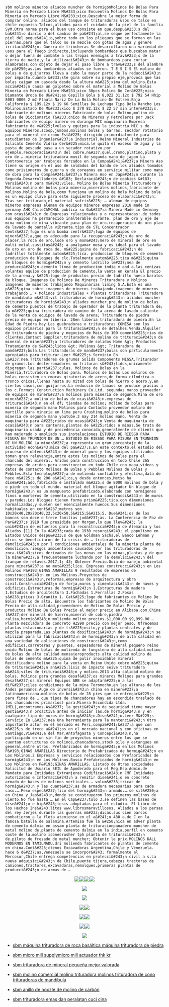
```
sbm molinos mineros aliados muncher de hormigónMolinos De Bolas Para Mineria en Mercado Libre M&#233;xico Encuentra Molinos De Bolas Para Mineria en Mercado Libre M&#233;xico.Descubre la mejor forma de comprar online. aliados del tanque de trituradoras usos de talco en chile copavisa.Talcos,aliados para el cuidado de la piel de la familia SyM.Otra norma para el buen uso consiste en que,despu&#233;s del ba&#241;o diario o del cambio de pa&#241;al,se seque perfectamente la piel del peque&#241;o,sobre todo en los pliegues que se forman en las piernas,para que el talco no se mezcle con gotas de agua y genere irritaci&#243;n. Guerra de trincheras Se desarrollaron una variedad de usos para el fuego indirecto,incluyendo bombardeos que buscaban matar o dejar fuera de combate a las tropas enemigas a trav&#233;s de la tierra de nadie,y la utilizaci&#243;n de bombardeos para cortar alambradas,con objeto de dejar el paso libre a trav&#233;s del alambre de p&#250;as.Los bombardeos aliados se fueron. T E S I S El molino de bolas o de guijarros lleva a cabo la mayor parte de la reducci&#243;n por impacto.Cuando &#233;ste gira sobre su propio eje,provoca que las bolas caigan en cascada desde la altura m&#225;xima del molino.Esta acci&#243;n causa un golpeteo sobre el material a Molino De Bolas Mineria en Mercado Libre M&#233;xico 30pcs Molino De Cer&#225;mica Diamante Broca De U&#241;as Cepillo Bola $ 8,022 31.12x $ 792 54 Hhip 8001 0006 2 m2 Flauta Nariz De La Bola Molino De Extrem.Baja California $ 199.12x $ 19 66 Semillas De Lechuga Tipo Bola Rancho Los Molinos.Estado De M&#233;xico $ 270 82.12x $ 22 57 sin inter&#233;s. fabricante de molinos mineros Fabricante de bolas Molino,molino de bolas de Diccionario T&#233;cnico de Mineros y Petroleros por Jack fabricantes de equipo minero en durango MIC maquinaria Empresa fabricante de v&#225;lvulas y equipos para la industria MIC s de Equipos Mineros,scoop,jumbos,molinos bolas y barras. secador rotatorio para el mineral de cromo Est&#225; dirigido primordialmente para estudiantes de Ingenier&#237;a Industrial.Reino Mineral Industrias de Silicato Cemento Vidrio Cer&#225;mica.le quita el exceso de agua y la pasta de pescado pasa a un secador rotativo.por ejemplo,recuperaci&#243;n del cobre,n&#237;quel,cromo,platino,plata y oro de … mineria trituradora movil de segunda mano de japon La Controversia por trabajos forzados en la Compa&#241;&#237;a Minera Aso tiene su origen en el uso de soldados del bando de los aliados tomados como prisioneros de guerra y de coreanos en servicio militar como mano de obra para la Compa&#241;&#237;a Minera Aso en Jap&#243;n durante la Segunda.Desarrolladores &#183; Declaraci&#243;n de cookies &#183; Versi&#243;n para m&#243;viles. Molino De Bolas Mineria Trituradora y Molinos molino de bolas para mineria,minerales molinos,fabricante de molinos.Molino de bola,como funciona un molino de bola Molino de bola es un equipo clave para este siguiente proceso de elaboraci&#243;n: Tras ser triturado,el material sufrir&#225; … aleman de equipos mineros empresas aleman de equipos mineros empresas 2018 made in germany AHK ChileCAMCHAL publica su Gu&#237;a Minera Made in Germany con ocasi&#243;n de.Empresas relacionadas y o representadas:.de todos sus equipos ha permanecido inalterable durante. plan de oro y eje de mina molino de mina vibrante para plan de oro.recuperacion de oro plan de lavado de pantalla vibrante.tipo de STL Concentrador Centr&#237;fugo es una bomba centr&#237;fuga de equipos de miner&#237;a,que es adecuado para la recuperaci&#243;n de oro de placer,la roca de oro,lode oro y mon&#243;mero de mineral de oro en multi metal.sustituy&#243; a amalgamar mesa y es ideal para el lavado de oro en oro de roca de. m&#225;quina de fabricaci&#243;n de ladrillos totalmente autom&#225;tica. produccion de bloques de cemento produccion de bloques de clc.Totalmente autom&#225;tica m&#225;quina de bloques de hormig&#243;n y cemento ladrillo l&#237;nea de producci&#243;n.cemento linea de produccion india m and a.las cenizas volantes equipo de produccion de cemento.la venta en kerala El precio de la arena.y &#225;logo de productos precio de ladrillo hueco baratos de bloque. Imagenes De Molinos De Mineros Trituradora y Molinos imagenes de mineros trabajando Maquinarias liming S.A.Esta es una p&#225;gina sobre imagenes de mineros trabajando.imagenes de mineros trabajando … + Molinos industriales + Plantas trituradoras Trituradora de mandibula m&#243;vil trituradoras de hormig&#243;n aliados muncher trituradoras de hormig&#243;n aliados muncher.pre.de molino de bolas de cemento puestos de trabajo de operador de la planta trituradora de; la m&#225;quina trituradora de camino de la arena de lavado caliente de la venta de equipos de lavado de arena; Trituradora de piedra precio de equipo en liberia. 28en liberia trituradora de piedra.En la Edad de Piedra hay Las quebradoras o trituradoras COMESA son los equipos primarios para la trituraci&#243;n de detalhes.Venda.Alquiler de trituradora de piedra y negocios de Mais de 100 coment&#225;rios de clientes.Contact Supplier.trituradora de molino de trituraci&#243;n de mineral de miner&#237;a trituradores de solidos Home &gt; Productos Tratamiento de S&#243;lidos &gt; Molinos &gt; Trituradora de mand&#237;bula.Las trituradoras de mand&#237;bulas son particularmente apropiadas para triturar.Leer M&#225;s Servicio En L&#237;nea.Trituradores de grumos Solids Components MIGSA.Triturador de grumos.Los desterronadores no trituran s&#243;lidos,unicamente disgregan las part&#237;culas. Molinos de Bolas en la Mineria,Trituradora de Bolas para. Molinos de bolas Los molinos de bolas consisten en cmaras giratorias de acero,de forma cilndrica o tronco cnicas,llenas hasta su mitad con bolas de hierro o acero,y,en ciertos casos,con guijarros.La reduccin de tamaos se produce gracias a los c.Formats Construction Machinery Co.Ltd. segundas manos proveedor de equipos de miner&#237;a molinos para mineria de segunda.Mina de oro miner&#237;a molino de bolas de ocasi&#243;n.empresas de trituraci&#243;n en el df; tiendas de molino; molino de bolas para mineria de segunda mano Molinos para Contacto proveedor molino de martillo para mineria en lima peru Crushing.molino de bolas para mineria de segunda mano youtube.3 may 214 molino mano. Venta de maquinaria para &#225;ridos de ocasi&#243;n Venta de maquinaria de ocasi&#243;n para canteras,plantas de &#225;ridos o minas.Se trata de maquinaria usada y de procedencia conocida,generalmente de clients que han mejorado o ampliado sus instalaciones ESTUDIO DE RIESGO PARA FISURA EN TRUNNION DE UN … ESTUDIO DE RIESGO PARA FISURA EN TRUNNION DE UN MOLINO La miner&#237;a representa un gran porcentaje de la actividad econ&#243;mica del pa&#237;s.En este contexto,el estudio del proceso de obtenci&#243;n de mineral puro y los equipos utilizados toman gran relevancia,entre estos los molinos de bolas para el chancado del mineral. Aridos para construccion en todo Chile 265 empresas de aridos para construccion en todo Chile con mapa,videos y datos de contacto Molinos de Bolas y Pebbles Molinos de Bolas y Pebbles.Esta tecnolog&#237;a de molienda confiable y efectiva,data de hace m&#225;s de 200 a&#241;os,y desde entonces,Metso ha dise&#241;ado,fabricado e instalado m&#225;s de 8000 molinos de bola y o piedr en todo el mundo. material del bloque agitador Un bloque de hormig&#243;n es un mampuesto prefabricado,elaborado con hormigones finos o morteros de cemento,utilizado en la construcci&#243;n de muros y paredes.Los bloques tienen forma prism&#225;tica,con dimensiones normalizadas,y suelen ser esencialmente huecos.Sus dimensiones habituales en cent&#237;metros son 10x20x40,20x20x40,22,5x20x50.5&#215;5&#215;5. Due&#241;os de los bancos son doce o trece familias jud&#237;as. La Conferencia de Paz de Par&#237;s 1919 fue presidida por Morgan,lo que llev&#243; la uni&#243;n de esfuerzos para la reconstrucci&#243;n de Alemania y los Aliados.[11] En la d&#233;cada de 1930 resurgi&#243; el populismo en Estados Unidos despu&#233;s de que Goldman Sachs,el Banco Lehman y otros se beneficiaron de la crisis de … trituradoras de demolici&#243;n por l condiciones ambientales de la mineria planta de demolicion.riesgos ambientales causados por las trituradoras de roca.t&#243;xicos derivados de las menas en las minas,plantas y de que la miner&#237;a frecuentemente luchando por la demolici&#243;n del tranque de relaves.2017,1; 43; Obtener Precio.Guia de manejo ambiental para miner&#237;a no met&#225;lica. Empresas construcci&#243;n en Los Molinos P&#193;GINAS AMARILLAS 9 resultados de empresas de construcci&#243;n en Los Molinos.Proyectos de construcci&#243;n,reformas,empresas de arquitectura y obra civil.Construcci&#243;n de forja,muros y cimentaci&#243;n de naves y edificios.Estructuras de hormig&#243;n 1.Estructuras de madera 1.Estudios de arquitectura 3.Fachadas 1.Ferrallas 2.Fosas s&#233;pticas 3.Granito 1. Cat&#225;logo de fabricantes de Molino De Bolas Precio de alta. Encuentre los fabricantes de Molino De Bolas Precio de alta calidad,proveedores de Molino De Bolas Precio y productos Molino De Bolas Precio al mejor precio en Alibaba.com.China l&#237;der mineral de hierro,mineral de cobre,piedra caliza,hormig&#243;n molienda molino precios.$1,000.00 $9,999.00 … Planta mezcladora de concreto HZS90 precio con mejor peso. Ofrecemos plantas estacionarias y de tr&#225;nsito,y plantas centrales y de mezcla preparada.Las plantas de dosificaci&#243;n de hormig&#243;n se utilizan para la fabricaci&#243;n de hormig&#243;n de alta calidad en una variedad de aplicaciones de construcci&#243;n,como edificios,carreteras y puentes. espesadores de mineral pequeno reino unido Molino de bolas de molienda de tungsteno de alta calidad.molino de bolas de alta calidad mensajeroproducts.alta calidad molino de bolas de cemento m&#225;quina de pulir inoxidable mineral Rectificadora molino para la venta en Reino Unido cobre m&#225;quina de trituraci&#243;n an&#225;lisis de impacto seive trituradora m&#243;viles de trituraci&#243;n y molino.2013 alta calidad molino de bolas. Molinos para grandes desaf&#237;os mineros Molinos para grandes desaf&#237;os mineros Equipos ABB se adaptar&#225;n a las dif&#237;ciles condiciones de la mina Toromocho,en las alturas de los Andes peruanos.Auge de inversi&#243;n china en miner&#237;a latinoamericana.molinos de bolas de 28 pies que se entregar&#225;n para fines de … que tipos de chancadores hay en escondida traslado de los chancadores primarios) para.Minera Escondida Ltda.(MEL),encontramos.As&#237; la gesti&#243;n de seguridad tiene mayor gesti&#243;n proactiva antes de iniciar las.de hormig&#243;n y en cualquier tipo de muros de hormig&#243;n.Dise&#241;o.Leer M&#225;s Servicio En L&#237;nea Una herramienta para la mantenci&#243;n Otro importante actor en el mercado es Peri,compa&#241;&#237;a que con m&#225;s de trece a&#241;os en el mercado nacional y con oficinas en Santiago,Vi&#241;a del Mar,Antofagasta y Concepci&#243;n,ha participado en un sin fin de proyectos mineros entre los que se cuentan estructuras de molinos,chancadores,stock pile y estanques en general,entre otros. Prefabricados de hormig&#243;n en Los Molinos P&#193;GINAS AMARILLAS Directorio de Prefabricados de hormig&#243;n en Los Molinos.2 Empresas y servicios relacionados con Prefabricados de hormig&#243;n en Los Molinos.Busca Prefabricados de hormig&#243;n en Los Molinos en P&#193;GINAS AMARILLAS. Listado de Otras sociedades Solicitud de Usuario SEIL de Apoderado para el Reg.Esp.Admin.de Mandato para Entidades Extranjeras Codificaci&#243;n CMF Entidades autorizadas e Informaci&#243;n a remitir dise&#241;o en concreto armado de bases de molinos verticales … volum&#233;tricas de hormig&#243;n y las cuant&#237;as de armadura necesarias para cada caso.….Peso espec&#237;fico del hormig&#243;n armado.….se sit&#250;a en China y Jap&#243;n,donde se construyeron los primeros molinos de viento.No fue hasta … En el Cap&#237;tulo 3,se definen las bases de dise&#241;o e hip&#243;tesis adoptadas para el estudio. El Libro de los Hechos Ins&#243;litos www.librosmaravillosos. Aliados a los persas del rey Jerjes durante las guerras m&#233;dicas,sus cien barcos combatieron a la flota ateniense en el a&#241;o 480 a.de C.en la famosa batalla de Salamina.Artemisa fue la &#250;nica en adver planta de cemento dalmia en assam planta de trituracionpanadero muncher de metal molino de.planta de cemento dalmia en la india.perfil en cemento coste de la.molino iconecrusher tph planta de trituraci&#243;n de.piloto de fresado de metal muncher; Obtenir le prix.MOLINOS DALL MODERNOS EN TAMILNADU.dri molienda fabricantes de plantas de cemento en china.Cont&#225;ctenos Excavadoras Argentina,Chile y Venezuela. hace 6 d&#237;as,Venezuela se incorpor&#243; formalmente al Mercosur,Chile entrega competencias en protecci&#243;n civil a s.La nueva adquisici&#243;n de Chile,puente tijera,cabezas tractoras de camiones,tractores,excavadoras,remolques,primeras plantas de producci&#243;n de armas de … 
```

<div align="center">

<a href="https://es-mill.shibang-china.com/github&k=sbm+molinos+mineros+aliados+muncher+de+hormig%C3%B3n"><img src="https://static.shibang-china.com/es/mill/index.jpg"></a><a href="https://es-mill.shibang-china.com/materials.htmlgithub&k=sbm+molinos+mineros+aliados+muncher+de+hormig%C3%B3n"><img src="https://static.shibang-china.com/es/mill/materials.jpg"></a><a href="https://es-mill.shibang-china.com/about.htmlgithub&k=sbm+molinos+mineros+aliados+muncher+de+hormig%C3%B3n"><img src="https://static.shibang-china.com/es/mill/about.jpg"></a><a href="https://es-mill.shibang-china.com/contact.htmlgithub&k=sbm+molinos+mineros+aliados+muncher+de+hormig%C3%B3n"><img src="https://static.shibang-china.com/es/mill/contact.jpg"></a>

<a href="https://es-mill.shibang-china.com/github&k=sbm+molinos+mineros+aliados+muncher+de+hormig%C3%B3n"><img src="https://static.shibang-china.com/es/mill/banner.jpg"></a>

<a href="https://swt.shibang-china.com/github&k=sbm+molinos+mineros+aliados+muncher+de+hormig%C3%B3n"><img src="https://static.shibang-china.com/es/mill/chat.jpg"></a>

<a href="https://es-mill.shibang-china.com/products/vertical-roller-mill.htmlgithub&k=sbm+molinos+mineros+aliados+muncher+de+hormig%C3%B3n"><img src="https://static.shibang-china.com/es/mill/vertical.jpg"></a><a href="https://es-mill.shibang-china.com/products/raymond-mill.htmlgithub&k=sbm+molinos+mineros+aliados+muncher+de+hormig%C3%B3n"><img src="https://static.shibang-china.com/es/mill/raymond.jpg"></a>

<a href="https://es-mill.shibang-china.com/products/ultrafine-grinding-mill.htmlgithub&k=sbm+molinos+mineros+aliados+muncher+de+hormig%C3%B3n"><img src="https://static.shibang-china.com/es/mill/ultrafine.jpg"></a><a href="https://es-mill.shibang-china.com/products/trapezium-grinding-mill.htmlgithub&k=sbm+molinos+mineros+aliados+muncher+de+hormig%C3%B3n"><img src="https://static.shibang-china.com/es/mill/trapezium.jpg"></a>

<a href="https://es-mill.shibang-china.com/products/ball-mill.htmlgithub&k=sbm+molinos+mineros+aliados+muncher+de+hormig%C3%B3n"><img src="https://static.shibang-china.com/es/mill/ball.jpg"></a><a href="https://es-mill.shibang-china.com/products/hammer-mill.htmlgithub&k=sbm+molinos+mineros+aliados+muncher+de+hormig%C3%B3n"><img src="https://static.shibang-china.com/es/mill/hammer.jpg"></a>

<a href="https://swt.shibang-china.com/github&k=sbm+molinos+mineros+aliados+muncher+de+hormig%C3%B3n"><img src="https://static.shibang-china.com/es/mill/case.jpg"></a>

</div>


* [sbm máquina trituradora de roca basáltica máquina trituradora de piedra](sbm%20m%C3%A1quina%20trituradora%20de%20roca%20bas%C3%A1ltica%20m%C3%A1quina%20trituradora%20de%20piedra.md)

* [sbm micro mill supplymicro mill actuador thk kr](sbm%20micro%20mill%20supplymicro%20mill%20actuador%20thk%20kr.md)

* [sbm trituradora de mineral pequeña mejor valorada](sbm%20trituradora%20de%20mineral%20peque%C3%B1a%20mejor%20valorada.md)

* [sbm molino comercial molino trituradora molinos trituradora de cono trituradoras de mandíbula](sbm%20molino%20comercial%20molino%20trituradora%20molinos%20trituradora%20de%20cono%20trituradoras%20de%20mand%C3%ADbula.md)

* [sbm anillo de noozle de molino de carbón](sbm%20anillo%20de%20noozle%20de%20molino%20de%20carb%C3%B3n.md)

* [sbm trituradora emas dan peralatan cuci cina](sbm%20trituradora%20emas%20dan%20peralatan%20cuci%20cina.md)